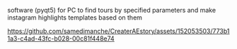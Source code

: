 software (pyqt5) for PC to find tours by specified parameters and make instagram highlights templates based on them




https://github.com/samedimanche/CreaterAEstory/assets/152053503/773b11a3-c4ad-43fc-b028-00c81f448e74

